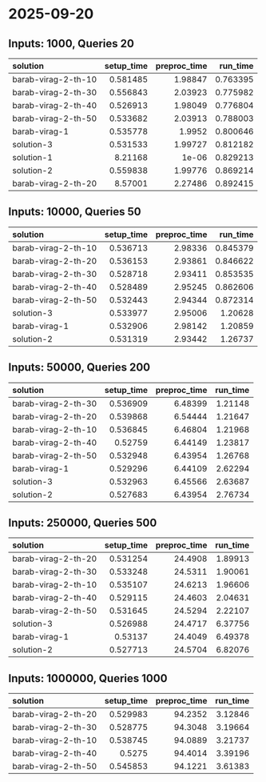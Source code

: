 # 2025-09-20

## Inputs: 1000, Queries 20

| solution            |   setup_time |   preproc_time |   run_time |
|:--------------------|-------------:|---------------:|-----------:|
| barab-virag-2-th-10 |     0.581485 |        1.98847 |   0.763395 |
| barab-virag-2-th-30 |     0.556843 |        2.03923 |   0.775982 |
| barab-virag-2-th-40 |     0.526913 |        1.98049 |   0.776804 |
| barab-virag-2-th-50 |     0.533682 |        2.03913 |   0.788003 |
| barab-virag-1       |     0.535778 |        1.9952  |   0.800646 |
| solution-3          |     0.531533 |        1.99727 |   0.812182 |
| solution-1          |     8.21168  |        1e-06   |   0.829213 |
| solution-2          |     0.559838 |        1.99776 |   0.869214 |
| barab-virag-2-th-20 |     8.57001  |        2.27486 |   0.892415 |

## Inputs: 10000, Queries 50

| solution            |   setup_time |   preproc_time |   run_time |
|:--------------------|-------------:|---------------:|-----------:|
| barab-virag-2-th-10 |     0.536713 |        2.98336 |   0.845379 |
| barab-virag-2-th-20 |     0.536153 |        2.93861 |   0.846622 |
| barab-virag-2-th-30 |     0.528718 |        2.93411 |   0.853535 |
| barab-virag-2-th-40 |     0.528489 |        2.95245 |   0.862606 |
| barab-virag-2-th-50 |     0.532443 |        2.94344 |   0.872314 |
| solution-3          |     0.533977 |        2.95006 |   1.20628  |
| barab-virag-1       |     0.532906 |        2.98142 |   1.20859  |
| solution-2          |     0.531319 |        2.93442 |   1.26737  |

## Inputs: 50000, Queries 200

| solution            |   setup_time |   preproc_time |   run_time |
|:--------------------|-------------:|---------------:|-----------:|
| barab-virag-2-th-30 |     0.536909 |        6.48399 |    1.21148 |
| barab-virag-2-th-20 |     0.539868 |        6.54444 |    1.21647 |
| barab-virag-2-th-10 |     0.536845 |        6.46804 |    1.21968 |
| barab-virag-2-th-40 |     0.52759  |        6.44149 |    1.23817 |
| barab-virag-2-th-50 |     0.532948 |        6.43954 |    1.26768 |
| barab-virag-1       |     0.529296 |        6.44109 |    2.62294 |
| solution-3          |     0.532963 |        6.45566 |    2.63687 |
| solution-2          |     0.527683 |        6.43954 |    2.76734 |

## Inputs: 250000, Queries 500

| solution            |   setup_time |   preproc_time |   run_time |
|:--------------------|-------------:|---------------:|-----------:|
| barab-virag-2-th-20 |     0.531254 |        24.4908 |    1.89913 |
| barab-virag-2-th-30 |     0.533248 |        24.5311 |    1.90061 |
| barab-virag-2-th-10 |     0.535107 |        24.6213 |    1.96606 |
| barab-virag-2-th-40 |     0.529115 |        24.4603 |    2.04631 |
| barab-virag-2-th-50 |     0.531645 |        24.5294 |    2.22107 |
| solution-3          |     0.526988 |        24.4717 |    6.37756 |
| barab-virag-1       |     0.53137  |        24.4049 |    6.49378 |
| solution-2          |     0.527713 |        24.5704 |    6.82076 |

## Inputs: 1000000, Queries 1000

| solution            |   setup_time |   preproc_time |   run_time |
|:--------------------|-------------:|---------------:|-----------:|
| barab-virag-2-th-20 |     0.529983 |        94.2352 |    3.12846 |
| barab-virag-2-th-30 |     0.528775 |        94.3048 |    3.19664 |
| barab-virag-2-th-10 |     0.538745 |        94.0889 |    3.21737 |
| barab-virag-2-th-40 |     0.5275   |        94.4014 |    3.39196 |
| barab-virag-2-th-50 |     0.545853 |        94.1221 |    3.61383 |